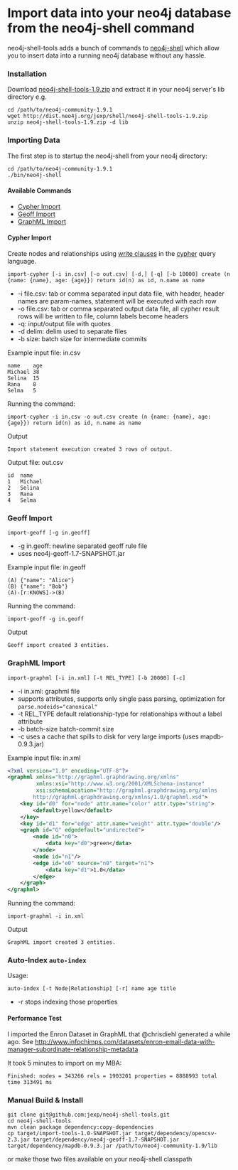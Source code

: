 # Import data into your neo4j database from the neo4j-shell command

neo4j-shell-tools adds a bunch of commands to [neo4j-shell](http://docs.neo4j.org/chunked/stable/shell.html) which allow you to insert data into a running neo4j database without any hassle.

### Installation

Download [neo4j-shell-tools-1.9.zip](http://dist.neo4j.org/jexp/shell/neo4j-shell-tools-1.9.zip) and extract it in your
neo4j server's lib directory e.g.

````
cd /path/to/neo4j-community-1.9.1
wget http://dist.neo4j.org/jexp/shell/neo4j-shell-tools-1.9.zip 
unzip neo4j-shell-tools-1.9.zip -d lib
````

### Importing Data

The first step is to startup the neo4j-shell from your neo4j directory:

````
cd /path/to/neo4j-community-1.9.1
./bin/neo4j-shell
````

#### Available Commands

* [Cypher Import](#cypher-import)
* [Geoff Import](#geoff-import)
* [GraphML Import](#graphml-import)

#### Cypher Import

Create nodes and relationships using [write clauses](http://docs.neo4j.org/chunked/milestone/query-write.html) in the [cypher](http://docs.neo4j.org/chunked/milestone/cypher-query-lang.html) query language.

`import-cypher [-i in.csv] [-o out.csv] [-d,] [-q] [-b 10000] create (n {name: {name}, age: {age}}) return id(n) as id, n.name as name`

- -i file.csv: tab or comma separated input data file, with header, header names are param-names, statement will be executed with each row
- -o file.csv: tab or comma separated output data file, all cypher result rows will be written to file, column labels become headers
- -q: input/output file with quotes
- -d delim: delim used to separate files
- -b size: batch size for intermediate commits

Example input file: in.csv

````
name	age
Michael	38
Selina	15
Rana	8
Selma	5
````

Running the command:

`import-cypher -i in.csv -o out.csv create (n {name: {name}, age: {age}}) return id(n) as id, n.name as name`

Output

`Import statement execution created 3 rows of output.`

Output file: out.csv

````
id	name
1	Michael
2	Selina
3	Rana
4	Selma
````

### Geoff Import

`import-geoff [-g in.geoff]`

- -g in.geoff: newline separated geoff rule file
- uses neo4j-geoff-1.7-SNAPSHOT.jar

Example input file: in.geoff

````
(A) {"name": "Alice"}
(B) {"name": "Bob"}
(A)-[r:KNOWS]->(B)
````

Running the command:

`import-geoff -g in.geoff`

Output

`Geoff import created 3 entities.`

### GraphML Import

`import-graphml [-i in.xml] [-t REL_TYPE] [-b 20000] [-c]`

- -i in.xml: graphml file
- supports attributes, supports only single pass parsing, optimization for `parse.nodeids="canonical"`
- -t REL_TYPE default relationship-type for relationships without a label attribute
- -b batch-size batch-commit size
- -c uses a cache that spills to disk for very large imports (uses mapdb-0.9.3.jar)

Example input file: in.xml

````xml
<?xml version="1.0" encoding="UTF-8"?>
<graphml xmlns="http://graphml.graphdrawing.org/xmlns"
         xmlns:xsi="http://www.w3.org/2001/XMLSchema-instance"
         xsi:schemaLocation="http://graphml.graphdrawing.org/xmlns
        http://graphml.graphdrawing.org/xmlns/1.0/graphml.xsd">
    <key id="d0" for="node" attr.name="color" attr.type="string">
        <default>yellow</default>
    </key>
    <key id="d1" for="edge" attr.name="weight" attr.type="double"/>
    <graph id="G" edgedefault="undirected">
        <node id="n0">
            <data key="d0">green</data>
        </node>
        <node id="n1"/>
        <edge id="e0" source="n0" target="n1">
            <data key="d1">1.0</data>
        </edge>
    </graph>
</graphml>
````

Running the command:

`import-graphml -i in.xml`

Output

`GraphML import created 3 entities.`


### Auto-Index `auto-index`

Usage:

`auto-index [-t Node|Relationship] [-r] name age title` 

- -r stops indexing those properties

#### Performance Test

I imported the Enron Dataset in GraphML that @chrisdiehl generated a while ago.
See http://www.infochimps.com/datasets/enron-email-data-with-manager-subordinate-relationship-metadata

It took 5 minutes to import on my MBA:

`Finished: nodes = 343266 rels = 1903201 properties = 8888993 total time 313491 ms`

### Manual Build & Install

````
git clone git@github.com:jexp/neo4j-shell-tools.git
cd neo4j-shell-tools
mvn clean package dependency:copy-dependencies
cp target/import-tools-1.0-SNAPSHOT.jar target/dependency/opencsv-2.3.jar target/dependency/neo4j-geoff-1.7-SNAPSHOT.jar target/dependency/mapdb-0.9.3.jar /path/to/neo4j-community-1.9/lib
````

or make those two files available on your neo4j-shell classpath
